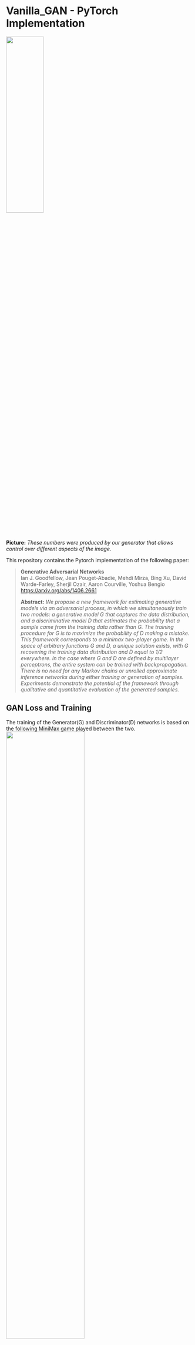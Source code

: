# Vanilla_GAN - PyTorch Implementation
<img src="https://user-images.githubusercontent.com/50144683/228511407-72eafe5e-106d-4be5-8c45-9054a285c5d8.gif" width=45% height=35%></br>
**Picture:** _These numbers were produced by our generator that allows control over different aspects of the image._

This repository contains the Pytorch implementation of the following paper:
>**Generative Adversarial Networks**</br>
>Ian J. Goodfellow, Jean Pouget-Abadie, Mehdi Mirza, Bing Xu, David Warde-Farley, Sherjil Ozair, Aaron Courville, Yoshua Bengio
>https://arxiv.org/abs/1406.2661
>
>**Abstract:** _We propose a new framework for estimating generative models via an adversarial process, in which we simultaneously train two models: a generative model G
that captures the data distribution, and a discriminative model D that estimates the probability that a sample came from the training data rather than G. The training procedure for G is to maximize the probability of D making a mistake. This framework corresponds to a minimax two-player game. In the space of arbitrary functions G and D, a unique solution exists, with G recovering the training data distribution and D equal to 1/2 everywhere. In the case where G and D are defined by multilayer perceptrons, the entire system can be trained with backpropagation. There is no need for any Markov chains or unrolled approximate inference networks during either training or generation of samples. Experiments demonstrate the potential of the framework through qualitative and quantitative evaluation of the generated samples._

## GAN Loss and Training
The training of the Generator(G) and Discriminator(D) networks is based on the following MiniMax game played between the two.</br>
<img src="https://user-images.githubusercontent.com/50144683/228524056-daa3a7f8-ebcf-46e6-a562-2c33627669d6.png" width=65%>

The training algorithm is described in the paper as below :</br>
<img src="https://user-images.githubusercontent.com/50144683/228524568-12035248-41fd-491d-bc7c-d51d5573cf00.png" width=65%>

Binary Cross Entropy loss was used to train both generator and discriminator. Generator was trained my maximising discriminators probability of being real on fake data instead of other way round, because as mentioned in the paper, it provides stronger gradients early.</br>
<img src="https://user-images.githubusercontent.com/50144683/228525406-e0faaa16-3aa7-405c-82e3-0285044a4137.png" width=45%>
